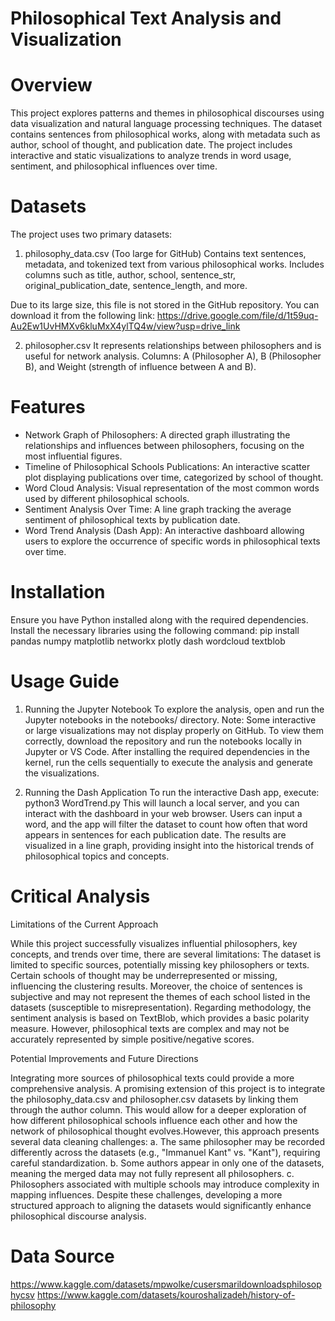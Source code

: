# Philosophical Text Analysis and Visualization

# Overview
This project explores patterns and themes in philosophical discourses using data visualization and natural language processing techniques. The dataset contains sentences from philosophical works, along with metadata such as author, school of thought, and publication date. The project includes interactive and static visualizations to analyze trends in word usage, sentiment, and philosophical influences over time.

# Datasets
The project uses two primary datasets:
1. philosophy_data.csv (Too large for GitHub)
Contains text sentences, metadata, and tokenized text from various philosophical works.
Includes columns such as title, author, school, sentence_str, original_publication_date, sentence_length, and more.

Due to its large size, this file is not stored in the GitHub repository. You can download it from the following link:
https://drive.google.com/file/d/1t59uq-Au2Ew1UvHMXv6kluMxX4ylTQ4w/view?usp=drive_link

2. philosopher.csv
It represents relationships between philosophers and is useful for network analysis.
Columns: A (Philosopher A), B (Philosopher B), and Weight (strength of influence between A and B).

# Features
- Network Graph of Philosophers: A directed graph illustrating the relationships and influences between philosophers, focusing on the most influential figures.
- Timeline of Philosophical Schools Publications: An interactive scatter plot displaying publications over time, categorized by school of thought.
- Word Cloud Analysis: Visual representation of the most common words used by different philosophical schools.
- Sentiment Analysis Over Time: A line graph tracking the average sentiment of philosophical texts by publication date.
- Word Trend Analysis (Dash App): An interactive dashboard allowing users to explore the occurrence of specific words in philosophical texts over time.

# Installation
Ensure you have Python installed along with the required dependencies. Install the necessary libraries using the following command:
   pip install pandas numpy matplotlib networkx plotly dash wordcloud textblob

# Usage Guide
1. Running the Jupyter Notebook
   To explore the analysis, open and run the Jupyter notebooks in the notebooks/ directory. Note: Some interactive or large visualizations may not display properly on GitHub. To view them correctly, download the repository and run the notebooks locally in Jupyter or VS Code.
   After installing the required dependencies in the kernel, run the cells sequentially to execute the analysis and generate the visualizations.

2. Running the Dash Application
   To run the interactive Dash app, execute:
      python3 WordTrend.py
   This will launch a local server, and you can interact with the dashboard in your web browser.
   Users can input a word, and the app will filter the dataset to count how often that word appears in sentences for each publication date.
   The results are visualized in a line graph, providing insight into the historical trends of philosophical topics and concepts.

# Critical Analysis
Limitations of the Current Approach

While this project successfully visualizes influential philosophers, key concepts, and trends over time, there are several limitations:
The dataset is limited to specific sources, potentially missing key philosophers or texts. Certain schools of thought may be underrepresented or missing, influencing the clustering results. Moreover, the choice of sentences is subjective and may not represent the themes of each school listed in the datasets (susceptible to misrepresentation). Regarding methodology, the sentiment analysis is based on TextBlob, which provides a basic polarity measure. However, philosophical texts are complex and may not be accurately represented by simple positive/negative scores.

Potential Improvements and Future Directions

Integrating more sources of philosophical texts could provide a more comprehensive analysis. A promising extension of this project is to integrate the philosophy_data.csv and philosopher.csv datasets by linking them through the author column. This would allow for a deeper exploration of how different philosophical schools influence each other and how the network of philosophical thought evolves.However, this approach presents several data cleaning challenges:
a. The same philosopher may be recorded differently across the datasets (e.g., "Immanuel Kant" vs. "Kant"), requiring careful standardization.
b. Some authors appear in only one of the datasets, meaning the merged data may not fully represent all philosophers.
c. Philosophers associated with multiple schools may introduce complexity in mapping influences.
Despite these challenges, developing a more structured approach to aligning the datasets would significantly enhance philosophical discourse analysis.


# Data Source
https://www.kaggle.com/datasets/mpwolke/cusersmarildownloadsphilosophycsv
https://www.kaggle.com/datasets/kouroshalizadeh/history-of-philosophy
